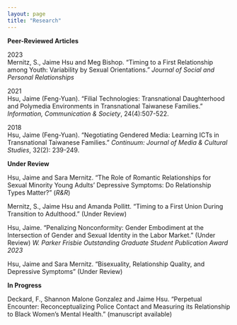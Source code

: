 ```yaml
---
layout: page
title: "Research"
---
```


**Peer-Reviewed Articles**

2023  
Mernitz, S., Jaime Hsu and Meg Bishop. “Timing to a First Relationship among Youth: Variability by Sexual Orientations.” *Journal of Social and Personal Relationships*

2021  
Hsu, Jaime (Feng-Yuan). “Filial Technologies: Transnational Daughterhood and Polymedia Environments in Transnational Taiwanese Families.” *Information, Communication & Society*, 24(4):507-522. 

2018  
Hsu, Jaime (Feng-Yuan). “Negotiating Gendered Media: Learning ICTs in Transnational Taiwanese Families.” *Continuum: Journal of Media & Cultural Studies*, 32(2): 239-249. 

**Under Review**

Hsu, Jaime and Sara Mernitz. “The Role of Romantic Relationships for Sexual Minority Young Adults’ Depressive Symptoms: Do Relationship Types Matter?” (*R&R*)

Mernitz, S., Jaime Hsu and Amanda Pollitt. “Timing to a First Union During Transition to Adulthood.” (Under Review)

Hsu, Jaime. “Penalizing Nonconformity: Gender Embodiment at the Intersection of Gender and Sexual Identity in the Labor Market.” (Under Review)
*W. Parker Frisbie Outstanding Graduate Student Publication Award 2023*

Hsu, Jaime and Sara Mernitz. “Bisexuality, Relationship Quality, and Depressive Symptoms” (Under Review)


**In Progress**

Deckard, F., Shannon Malone Gonzalez and Jaime Hsu. “Perpetual Encounter: Reconceptualizing Police Contact and Measuring its Relationship to Black Women’s Mental Health.” (manuscript available)


